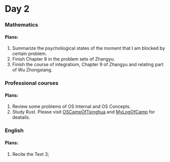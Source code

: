 # Day 2
### Mathematics
#### Plans:
1. Summarize the psycholiogical states of the moment that I am blocked by certain problem.
2. Finish Chapter 8 in the problem sets of Zhangyu.
3. Finish the course of integratiom, Chapter 9 of Zhangyu and relating part of Wu Zhongxiang.
### Professional courses
#### Plans:
1. Review some problems of OS Internal and OS Concepts.
2. Study Rust. Please visit [OSCampOfTsinghua](https://github.com/LearningOS/rust-based-os-comp2022/blob/main/scheduling.md) and [MyLogOfCamp](https://github.com/unrestrainedpointer/OSTrainingCampStageI_DailyLog) for deatails.
### English
#### Plans:
1. Recite the Text 3;
